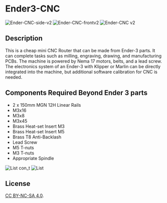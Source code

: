# Ender3-CNC

![Ender-CNC-side-v2](https://github.com/user-attachments/assets/4e6269c5-5bc5-44e7-ba00-580053403698)
![Ender-CNC-frontv2](https://github.com/user-attachments/assets/3ec0e4fd-58ab-4e6f-9542-f8040d8457a8)
![Ender-CNC v2](https://github.com/user-attachments/assets/d163cadc-3df2-4819-b413-532ad5e6a126)

## Description

This is a cheap mini CNC Router that can be made from Ender-3 parts. It can complete tasks such as milling, engraving, drawing, and manufacturing PCBs. The machine is powered by Nema 17 motors, belts, and a lead screw. The electronics system of an Ender-3 with Klipper or Marlin can be directly integrated into the machine, but additional software calibration for CNC is needed. 

## Components Required Beyond Ender 3 parts

- 2 x 150mm MGN 12H Linear Rails
- M3x16
- M3x8
- M3x45
- Brass Heat-set Insert M3
- Brass Heat-set Insert M5
- Brass T8 Anti-Backlash
- Lead Screw
- M5 T-nuts
- M3 T-nuts
- Appropriate Spindle

![List con_t](https://github.com/user-attachments/assets/e7d7fc7b-0426-4018-9248-19d6a845a6d5)
![List](https://github.com/user-attachments/assets/4c451b57-e980-4656-8027-c50468f350fd)


## License

[CC BY-NC-SA 4.0](https://creativecommons.org/licenses/by-nc-sa/4.0/).
